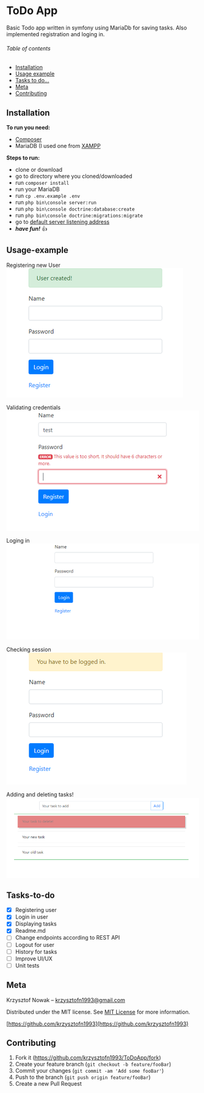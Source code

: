 # ToDo App

Basic Todo app written in symfony using MariaDb for saving tasks. Also implemented registration and loging in.

###### Table of contents
 - [Installation](#Installation)  
 - [Usage example](#Usage-example)  
 - [Tasks to do...](#Tasks-to-do)  
 - [Meta](#Meta)  
 - [Contributing](#Contributing)  


## Installation

**To run you need:**
- [Composer](https://getcomposer.org)
- MariaDB (I used one from [XAMPP](https://www.apachefriends.org/pl/index.html)

**Steps to run:**
- clone or download
- go to directory where you cloned/downloaded
- run ```composer install```
- run your MariaDB
- run ```cp .env.example .env```
- run ```php bin\console server:run```
- run ```php bin\console doctrine:database:create```
- run ```php bin\console doctrine:migrations:migrate```
- go to [default server listening address](http://127.0.0.1:8000)
- ***have fun!*** :+1:

## Usage-example
Registering new User  
![](images/new_user.png)  

Validating credentials  
![](images/validation.png)  

Loging in  
![](images/login.png)  

Checking session  
![](images/checking_session.png)  

Adding and deleting tasks!  
![](images/tasks.png)  

## Tasks-to-do
- [x] Registering user
- [x] Login in user
- [x] Displaying tasks
- [x] Readme.md
- [ ] Change endpoints according to REST API
- [ ] Logout for user
- [ ] History for tasks
- [ ] Improve UI/UX
- [ ] Unit tests

## Meta

Krzysztof Nowak – krzysztofn1993@gmail.com

Distributed under the MIT license. See [MIT License](https://choosealicense.com/licenses/mit/) for more information.

[https://github.com/krzysztofn1993](https://github.com/krzysztofn1993)

## Contributing

1. Fork it (<https://github.com/krzysztofn1993/ToDoApp/fork>)
2. Create your feature branch (`git checkout -b feature/fooBar`)
3. Commit your changes (`git commit -am 'Add some fooBar'`)
4. Push to the branch (`git push origin feature/fooBar`)
5. Create a new Pull Request
